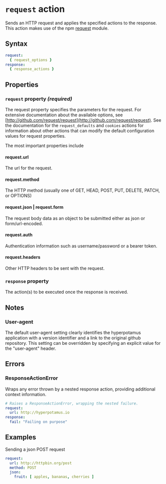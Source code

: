 # `request` action
Sends an HTTP request and applies the specified actions to the response. This action makes use of the npm [request](http://github.com/request/request) module.

## Syntax
```YAML
request:
  { request_options }
response: 
  { response_actions }
```

## Properties
### `request` property _(required)_
The request property specifies the parameters for the request. For extensive documentation about the available options, see [http://github.com/request/request](http://github.com/request/request). See the documentation for the `request_defaults` and `cookies` actions for information about other actions that can modify the default configuration values for request properties.

The most important properties include

#### request.url
The url for the request.

#### request.method
The HTTP method (usually one of GET, HEAD, POST, PUT, DELETE, PATCH, or OPTIONS)

#### request.json | request.form
The request body data as an object to be submitted either as json or form/url-encoded.

#### request.auth
Authentication information such as username/password or a bearer token.

#### request.headers
Other HTTP headers to be sent with the request.

### `response` property
The action(s) to be executed once the response is received.

## Notes
### User-agent
The default user-agent setting clearly identifies the hyperpotamus application with a version identifier and a link to the original github repository. This setting can be overridden by specifying an explicit value for the "user-agent" header.

## Errors
### ResponseActionError
Wraps any error thrown by a nested response action, providing additional context information.
```YAML
# Raises a ResponseActionError, wrapping the nested failure.
request:
  url: http://hyperpotamus.io
response:
  fail: "Failing on purpose"
```

## Examples
Sending a json POST request
```YAML
request: 
  url: http://httpbin.org/post
  method: POST
  json:
    fruit: [ apples, bananas, cherries ]
```
